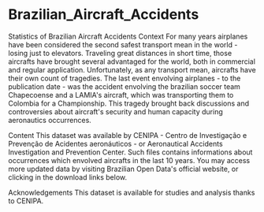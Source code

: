 # Brazilian_Aircraft_Accidents
Statistics of Brazilian Aircraft Accidents
Context
For many years airplanes have been considered the second safest transport mean in the world - losing just to elevators. 
Traveling great distances in short time, those aircrafts have brought several advantaged for the world, both in commercial and regular 
application. Unfortunately, as any transport mean, aircrafts have their own count of tragedies. The last event envolving airplanes - 
to the publication date - was the accident envolving the brazilian soccer team Chapecoense and a LAMIA's aircraft, which was transporting 
them to Colombia for a Championship. This tragedy brought back discussions and controversies about aircraft's security and human capacity 
during aeronautics occurrences.

Content
This dataset was available by CENIPA - Centro de Investigação e Prevenção de Acidentes aeronáuticos - or Aeronautical Accidents 
Investigation and Prevention Center. Such files contains informations about occurrences which envolved aircrafts in the last 10 years. 
You may access more updated data by visiting Brazilian Open Data's official website, or clicking in the download links below.

Acknowledgements
This dataset is available for studies and analysis thanks to CENIPA.
